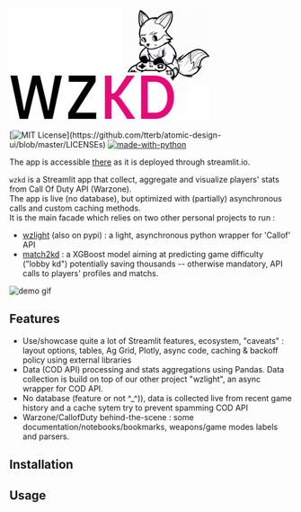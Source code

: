 ![WZKD logo](https://github.com/matthieuvion/wzkd/blob/master/data/DallE_logo_2.png?raw=True "Dall-E generated WZKD logo")

[![MIT License](https://img.shields.io/apm/l/atomic-design-ui.svg?)](https://github.com/tterb/atomic-design-ui/blob/master/LICENSEs)
[![made-with-python](https://img.shields.io/badge/Made%20with-Python-1f425f.svg)](https://www.python.org/)

The app is accessible [there](https://matthieuvion-wzkd-home-rqmcr9.streamlitapp.com) as it is deployed through streamlit.io.<br>

`wzkd` is a Streamlit app that collect, aggregate and visualize players' stats from Call Of Duty API (Warzone).<br>
The app is live (no database), but optimized with (partially) asynchronous calls and custom caching methods.<br>
It is the main facade which relies on two other personal projects to run :<br>
- [wzlight](https://github.com/matthieuvion/wzkd) (also on pypi) : a light, asynchronous python wrapper for 'Callof' API
- [match2kd](https://github.com/matthieuvion/match2kd) : a XGBoost model aiming at predicting game difficulty ("lobby kd") potentially saving thousands -- otherwise mandatory, API calls to players' profiles and matchs.<br>

![demo gif](https://github.com/matthieuvion/wzkd/blob/master/data/app_demo_v1.gif "demo gif")

## Features

- Use/showcase quite a lot of Streamlit features, ecosystem, "caveats" : layout options, tables, Ag Grid, Plotly, async code, caching & backoff policy using external libraries
- Data (COD API) processing and stats aggregations using Pandas. Data collection is build on top of our other project "wzlight", an async wrapper for COD API.
- No database (feature or not ^_^)), data is collected live from recent game history and a cache sytem try to prevent spamming COD API
- Warzone/CallofDuty behind-the-scene : some documentation/notebooks/bookmarks, weapons/game modes labels and parsers.

## Installation

## Usage